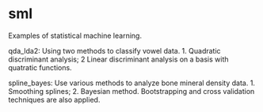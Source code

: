 # sml
Examples of statistical machine learning.

qda_lda2:  Using two methods to classify vowel data. 1. Quadratic discriminant analysis; 2 Linear discriminant analysis on a basis with quatratic functions. 

spline_bayes: Use various methods to analyze bone mineral density data. 1. Smoothing splines; 2. Bayesian method. Bootstrapping and cross validation techniques are also applied. 

